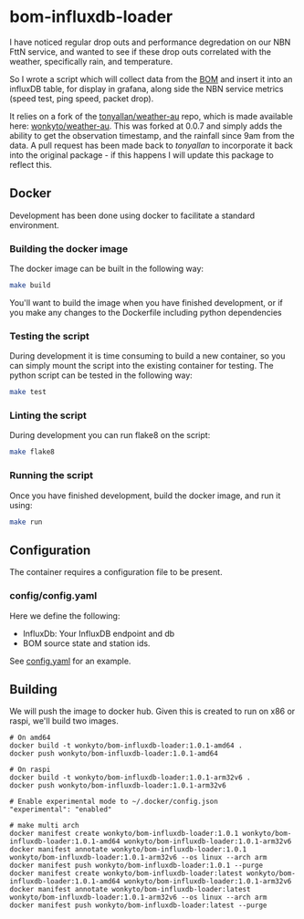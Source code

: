 # bom-influxdb-loader
I have noticed regular drop outs and performance degredation on our NBN FttN service, and wanted to see if these drop outs correlated with the weather, specifically rain, and temperature. 

So I wrote a script which will collect data from the [BOM](http://www.bom.gov.au/) and insert it into an influxDB table, for display in grafana, along side the NBN service metrics (speed test, ping speed, packet drop).

It relies on a fork of the [tonyallan/weather-au](https://github.com/tonyallan/weather-au) repo, which is made available here: [wonkyto/weather-au](https://github.com/wonkyto/weather-au). This was forked at 0.0.7 and simply adds the ability to get the observation timestamp, and the rainfall since 9am from the data. A pull request has been made back to *tonyallan* to incorporate it back into the original package - if this happens I will update this package to reflect this.

## Docker
Development has been done using docker to facilitate a standard environment.

### Building the docker image
The docker image can be built in the following way:
```bash
make build
```
You'll want to build the image when you have finished development, or if you make any changes to the Dockerfile including python dependencies
### Testing the script
During development it is time consuming to build a new container, so you can simply mount the script into the existing container for testing. The python script can be tested in the following way:
```bash
make test
```
### Linting the script
During development you can run flake8 on the script:
```bash
make flake8
```

### Running the script
Once you have finished development, build the docker image, and run it using:
```bash
make run
```

## Configuration
The container requires a configuration file to be present.
### config/config.yaml
Here we define the following:
 * InfluxDb: Your InfluxDB endpoint and db
 * BOM source state and station ids.

See [config.yaml](config/config.yaml) for an example.

## Building
We will push the image to docker hub. Given this is created to run on x86 or raspi, we'll build two images.
```
# On amd64
docker build -t wonkyto/bom-influxdb-loader:1.0.1-amd64 .
docker push wonkyto/bom-influxdb-loader:1.0.1-amd64

# On raspi
docker build -t wonkyto/bom-influxdb-loader:1.0.1-arm32v6 .
docker push wonkyto/bom-influxdb-loader:1.0.1-arm32v6

# Enable experimental mode to ~/.docker/config.json
"experimental": "enabled"

# make multi arch
docker manifest create wonkyto/bom-influxdb-loader:1.0.1 wonkyto/bom-influxdb-loader:1.0.1-amd64 wonkyto/bom-influxdb-loader:1.0.1-arm32v6
docker manifest annotate wonkyto/bom-influxdb-loader:1.0.1 wonkyto/bom-influxdb-loader:1.0.1-arm32v6 --os linux --arch arm
docker manifest push wonkyto/bom-influxdb-loader:1.0.1 --purge
docker manifest create wonkyto/bom-influxdb-loader:latest wonkyto/bom-influxdb-loader:1.0.1-amd64 wonkyto/bom-influxdb-loader:1.0.1-arm32v6
docker manifest annotate wonkyto/bom-influxdb-loader:latest wonkyto/bom-influxdb-loader:1.0.1-arm32v6 --os linux --arch arm
docker manifest push wonkyto/bom-influxdb-loader:latest --purge
